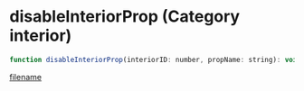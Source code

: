 # disableInteriorProp (Category interior)

```js
function disableInteriorProp(interiorID: number, propName: string): void
```

[filename](disableInteriorProp_m.md ':include')